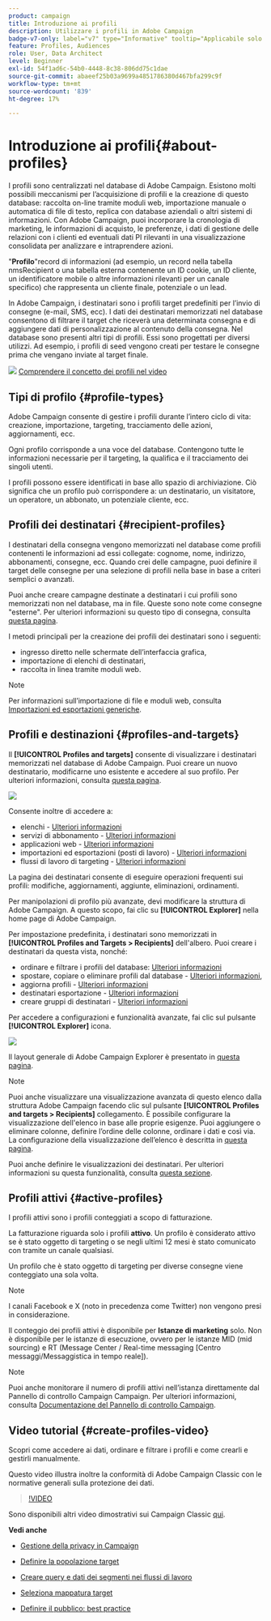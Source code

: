 ```yaml
---
product: campaign
title: Introduzione ai profili
description: Utilizzare i profili in Adobe Campaign
badge-v7-only: label="v7" type="Informative" tooltip="Applicabile solo a Campaign Classic v7"
feature: Profiles, Audiences
role: User, Data Architect
level: Beginner
exl-id: 54f1ad6c-54b0-4448-8c38-806dd75c1dae
source-git-commit: abaeef25b03a9699a4851786380d467bfa299c9f
workflow-type: tm+mt
source-wordcount: '839'
ht-degree: 17%

---
```


# Introduzione ai profili{#about-profiles}



I profili sono centralizzati nel database di Adobe Campaign. Esistono molti possibili meccanismi per l’acquisizione di profili e la creazione di questo database: raccolta on-line tramite moduli web, importazione manuale o automatica di file di testo, replica con database aziendali o altri sistemi di informazioni. Con Adobe Campaign, puoi incorporare la cronologia di marketing, le informazioni di acquisto, le preferenze, i dati di gestione delle relazioni con i clienti ed eventuali dati PI rilevanti in una visualizzazione consolidata per analizzare e intraprendere azioni.

&quot;**Profilo**&quot;record di informazioni (ad esempio, un record nella tabella nmsRecipient o una tabella esterna contenente un ID cookie, un ID cliente, un identificatore mobile o altre informazioni rilevanti per un canale specifico) che rappresenta un cliente finale, potenziale o un lead.

In Adobe Campaign, i destinatari sono i profili target predefiniti per l’invio di consegne (e-mail, SMS, ecc). I dati dei destinatari memorizzati nel database consentono di filtrare il target che riceverà una determinata consegna e di aggiungere dati di personalizzazione al contenuto della consegna. Nel database sono presenti altri tipi di profili. Essi sono progettati per diversi utilizzi. Ad esempio, i profili di seed vengono creati per testare le consegne prima che vengano inviate al target finale.

![](assets/do-not-localize/how-to-video.png) [Comprendere il concetto dei profili nel video](#create-profiles-video)

## Tipi di profilo {#profile-types}

Adobe Campaign consente di gestire i profili durante l’intero ciclo di vita: creazione, importazione, targeting, tracciamento delle azioni, aggiornamenti, ecc.

Ogni profilo corrisponde a una voce del database. Contengono tutte le informazioni necessarie per il targeting, la qualifica e il tracciamento dei singoli utenti.

I profili possono essere identificati in base allo spazio di archiviazione. Ciò significa che un profilo può corrispondere a: un destinatario, un visitatore, un operatore, un abbonato, un potenziale cliente, ecc.

## Profili dei destinatari {#recipient-profiles}

I destinatari della consegna vengono memorizzati nel database come profili contenenti le informazioni ad essi collegate: cognome, nome, indirizzo, abbonamenti, consegne, ecc. Quando crei delle campagne, puoi definire il target delle consegne per una selezione di profili nella base in base a criteri semplici o avanzati.

Puoi anche creare campagne destinate a destinatari i cui profili sono memorizzati non nel database, ma in file. Queste sono note come consegne &quot;esterne&quot;. Per ulteriori informazioni su questo tipo di consegna, consulta [questa pagina](../../delivery/using/steps-defining-the-target-population.md#selecting-external-recipients).

I metodi principali per la creazione dei profili dei destinatari sono i seguenti:

* ingresso diretto nelle schermate dell’interfaccia grafica,
* importazione di elenchi di destinatari,
* raccolta in linea tramite moduli web.

>[!NOTE]
>
>Per informazioni sull’importazione di file e moduli web, consulta [Importazioni ed esportazioni generiche](../../platform/using/get-started-data-import-export.md).

## Profili e destinazioni {#profiles-and-targets}

Il **[!UICONTROL Profiles and targets]** consente di visualizzare i destinatari memorizzati nel database di Adobe Campaign. Puoi creare un nuovo destinatario, modificarne uno esistente e accedere al suo profilo. Per ulteriori informazioni, consulta [questa pagina](../../platform/using/editing-a-profile.md).

![](assets/d_ncs_user_interface_target_link.png)

Consente inoltre di accedere a:

* elenchi - [Ulteriori informazioni](../../platform/using/creating-and-managing-lists.md)
* servizi di abbonamento - [Ulteriori informazioni](../../delivery/using/managing-subscriptions.md)
* applicazioni web - [Ulteriori informazioni](../../web/using/about-web-applications.md)
* importazioni ed esportazioni (posti di lavoro) - [Ulteriori informazioni](../../platform/using/about-generic-imports-exports.md)
* flussi di lavoro di targeting - [Ulteriori informazioni](../../workflow/using/building-a-workflow.md#implementation-steps-)

La pagina dei destinatari consente di eseguire operazioni frequenti sui profili: modifiche, aggiornamenti, aggiunte, eliminazioni, ordinamenti.

Per manipolazioni di profilo più avanzate, devi modificare la struttura di Adobe Campaign. A questo scopo, fai clic su **[!UICONTROL Explorer]** nella home page di Adobe Campaign.

Per impostazione predefinita, i destinatari sono memorizzati in **[!UICONTROL Profiles and Targets > Recipients]** dell&#39;albero. Puoi creare i destinatari da questa vista, nonché:

* ordinare e filtrare i profili del database: [Ulteriori informazioni](../../platform/using/filtering-options.md)
* spostare, copiare o eliminare profili dal database - [Ulteriori informazioni](../../platform/using/managing-profiles.md),
* aggiorna profili - [Ulteriori informazioni](../../platform/using/updating-data.md)
* destinatari esportazione - [Ulteriori informazioni](../../platform/using/exporting-and-importing-profiles.md)
* creare gruppi di destinatari - [Ulteriori informazioni](../../platform/using/creating-and-managing-lists.md)

Per accedere a configurazioni e funzionalità avanzate, fai clic sul pulsante **[!UICONTROL Explorer]** icona.

![](assets/d_ncs_user_interface01.png)

Il layout generale di Adobe Campaign Explorer è presentato in [questa pagina](../../platform/using/adobe-campaign-explorer.md).

>[!NOTE]
>
>Puoi anche visualizzare una visualizzazione avanzata di questo elenco dalla struttura Adobe Campaign facendo clic sul pulsante **[!UICONTROL Profiles and targets > Recipients]** collegamento. È possibile configurare la visualizzazione dell&#39;elenco in base alle proprie esigenze. Puoi aggiungere o eliminare colonne, definire l’ordine delle colonne, ordinare i dati e così via. La configurazione della visualizzazione dell’elenco è descritta in [questa pagina](../../platform/using/adobe-campaign-ui-lists.md).
>
>Puoi anche definire le visualizzazioni dei destinatari. Per ulteriori informazioni su questa funzionalità, consulta [questa sezione](../../platform/using/access-management-folders.md).

## Profili attivi {#active-profiles}

I profili attivi sono i profili conteggiati a scopo di fatturazione.

La fatturazione riguarda solo i profili **attivo**. Un profilo è considerato attivo se è stato oggetto di targeting o se negli ultimi 12 mesi è stato comunicato con tramite un canale qualsiasi.

Un profilo che è stato oggetto di targeting per diverse consegne viene conteggiato una sola volta.

>[!NOTE]
>
>I canali Facebook e X (noto in precedenza come Twitter) non vengono presi in considerazione.

Il conteggio dei profili attivi è disponibile per **Istanze di marketing** solo. Non è disponibile per le istanze di esecuzione, ovvero per le istanze MID (mid sourcing) e RT (Message Center / Real-time messaging [Centro messaggi/Messaggistica in tempo reale]).

>[!NOTE]
>
>Puoi anche monitorare il numero di profili attivi nell’istanza direttamente dal Pannello di controllo Campaign Campaign. Per ulteriori informazioni, consulta [Documentazione del Pannello di controllo Campaign](https://experienceleague.adobe.com/docs/control-panel/using/performance-monitoring/active-profiles-monitoring.html).

## Video tutorial {#create-profiles-video}

Scopri come accedere ai dati, ordinare e filtrare i profili e come crearli e gestirli manualmente.

Questo video illustra inoltre la conformità di Adobe Campaign Classic con le normative generali sulla protezione dei dati.

>[!VIDEO](https://video.tv.adobe.com/v/35611?quality=12)

Sono disponibili altri video dimostrativi sui Campaign Classic [qui](https://experienceleague.adobe.com/docs/campaign-classic-learn/tutorials/overview.html?lang=it).

**Vedi anche**

* [Gestione della privacy in Campaign](https://helpx.adobe.com/it/campaign/kb/acc-privacy.html)

* [Definire la popolazione target](../../delivery/using/define-the-right-audience.md)

* [Creare query e dati dei segmenti nei flussi di lavoro](../../workflow/using/targeting-data.md)

* [Seleziona mappatura target](../../delivery/using/selecting-a-target-mapping.md)

* [Definire il pubblico: best practice](../../delivery/using/define-the-right-audience.md)
